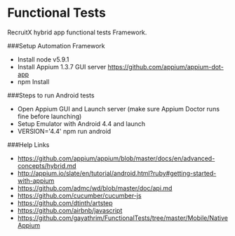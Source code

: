 # Functional Tests

RecruitX hybrid app functional tests Framework.

###Setup Automation Framework
- Install node v5.9.1
- Install Appium 1.3.7 GUI server https://github.com/appium/appium-dot-app
- npm Install

###Steps to run Android tests
- Open Appium GUI and Launch server (make sure Appium Doctor runs fine before launching)
- Setup Emulator with Android 4.4 and launch
- VERSION='4.4' npm run android

###Help Links
- https://github.com/appium/appium/blob/master/docs/en/advanced-concepts/hybrid.md
- http://appium.io/slate/en/tutorial/android.html?ruby#getting-started-with-appium
- https://github.com/admc/wd/blob/master/doc/api.md
- https://github.com/cucumber/cucumber-js
- https://github.com/dtinth/artstep
- https://github.com/airbnb/javascript
- https://github.com/gayathrim/FunctionalTests/tree/master/Mobile/NativeAppium
